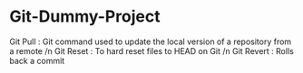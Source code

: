 # Git-Dummy-Project

Git Pull : Git command used to update the local version of a repository from a remote /n
Git Reset : To hard reset files to HEAD on Git /n
Git Revert : Rolls  back a commit
